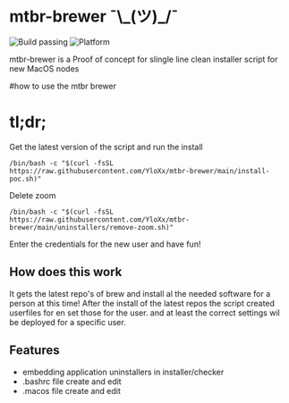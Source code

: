# mtbr-brewer ¯\\\_(ツ)_/¯

![Build passing](https://img.shields.io/badge/Build-pass-brightgreen)
![Platform](https://img.shields.io/badge/Platform-MacOs-lightgrey)


mtbr-brewer is a Proof of concept for slingle line clean installer script for new MacOS nodes



#how to use the mtbr brewer


# tl;dr;

Get the latest version of the script and run the install

    /bin/bash -c "$(curl -fsSL https://raw.githubusercontent.com/YloXx/mtbr-brewer/main/install-poc.sh)"

Delete zoom

    /bin/bash -c "$(curl -fsSL https://raw.githubusercontent.com/YloXx/mtbr-brewer/main/uninstallers/remove-zoom.sh)"
    
Enter the credentials for the new user and have fun!

## How does this work

It gets the latest repo's of brew and install al the needed software for a person at this time!
After the install of the latest repos the script created userfiles for en set those for the user.
and at least the correct settings wil be deployed for a specific user.

## Features
- embedding application uninstallers in installer/checker
- .bashrc file create and edit
- .macos file create and edit
